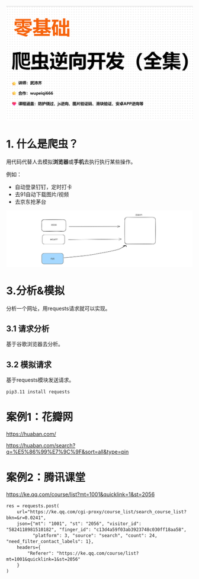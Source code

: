 

![image-20231202150824797](assets/image-20231202150824797.png)







# 1. 什么是爬虫？

用代码代替人去模拟**浏览器**或**手机**去执行执行某些操作。

例如：
   - 自动登录钉钉，定时打卡
- 去91自动下载图片/视频
- 去京东抢茅台

![image-20231130181227673](assets/image-20231130181227673.png)





# 3.分析&模拟

分析一个网址，用requests请求就可以实现。



## 3.1 请求分析

基于谷歌浏览器去分析。





## 3.2 模拟请求

基于requests模块发送请求。

```
pip3.11 install requests
```





# 案例1：花瓣网

https://huaban.com/

https://huaban.com/search?q=%E5%86%99%E7%9C%9F&sort=all&type=pin







# 案例2：腾讯课堂

https://ke.qq.com/course/list?mt=1001&quicklink=1&st=2056

```
res = requests.post(
    url="https://ke.qq.com/cgi-proxy/course_list/search_course_list?bkn=&r=0.0241",
    json={"mt": "1001", "st": "2056", "visitor_id": "5824118981510182", "finger_id": "c13d4a59f03ab3923748c030ff18aa58",
          "platform": 3, "source": "search", "count": 24, "need_filter_contact_labels": 1},
    headers={
        "Referer": "https://ke.qq.com/course/list?mt=1001&quicklink=1&st=2056"
    }
)
```









